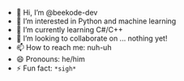 - 👋 Hi, I’m @beekode-dev
- 👀 I’m interested in Python and machine learning
- 🌱 I’m currently learning C#/C++
- 💞️ I’m looking to collaborate on ... nothing yet!
- 📫 How to reach me: nuh-uh
- 😄 Pronouns: he/him
- ⚡ Fun fact: ```*sigh*```

<!---
beekode-dev/beekode-dev is a ✨ special ✨ repository because its `README.md` (this file) appears on your GitHub profile.
You can click the Preview link to take a look at your changes.
--->
